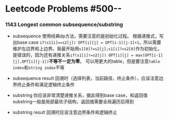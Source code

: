Leetcode Problems #500--
============

### 1143 Longest common subsequence/substring

- subsequence
使用经典dp方法，需要注意的是初始化过程。
根据递推式，写出base case
`if(s1[i]==s2[j]) OPT[i][j] = OPT[i-1][j-1]+1`，所以需要维护左边界和上边界。我最开始用`s1[0]?=s2[j];s1[i]?=s2[0]`作为初始化，是错误的，因为还有递推关系`if(s1[i]!=s2[j]) OPT[i][j] = max(OPT[i-1][j],OPT[i][j-1])`**不等不一定为零**。
可以用更大的table，但是要注意`table index`和`string index`不等

- subsequence result
回溯时（选择列表，当前路径，终止条件），应该注意边界终止条件和满足逻辑终止条件

- substring
你应该非常清楚递推关系，据此得到base case，和返回值
substring一般是局部最优子结构，返回值需要全局遍历后得到

- substring result
回溯时应该注意边界条件和逻辑终止